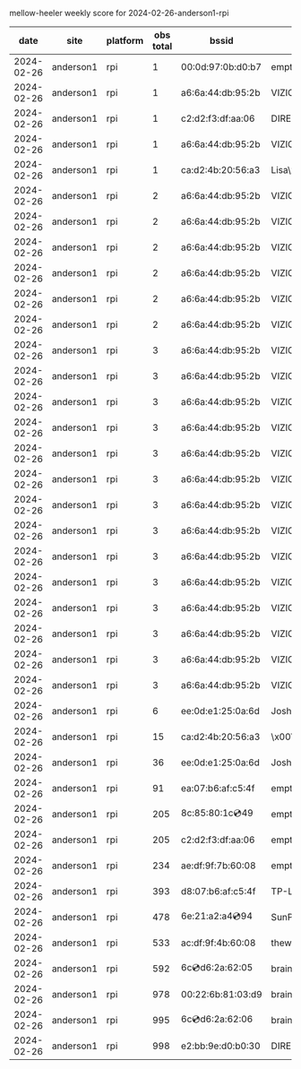 mellow-heeler weekly score for 2024-02-26-anderson1-rpi

|date|site|platform|obs total|bssid|ssid|
|--|--|--|--|--|--|
|2024-02-26|anderson1|rpi|1|00:0d:97:0b:d0:b7|empty_ssid|
|2024-02-26|anderson1|rpi|1|a6:6a:44:db:95:2b|VIZIOCastAudio7699|
|2024-02-26|anderson1|rpi|1|c2:d2:f3:df:aa:06|DIRECT-roku-154-DDB46C|
|2024-02-26|anderson1|rpi|1|a6:6a:44:db:95:2b|VIZIOCastAudio5451|
|2024-02-26|anderson1|rpi|1|ca:d2:4b:20:56:a3|Lisa\xE2\x80\x99s leash|
|2024-02-26|anderson1|rpi|2|a6:6a:44:db:95:2b|VIZIOCastAudio7973|
|2024-02-26|anderson1|rpi|2|a6:6a:44:db:95:2b|VIZIOCastAudio6302|
|2024-02-26|anderson1|rpi|2|a6:6a:44:db:95:2b|VIZIOCastAudio6028|
|2024-02-26|anderson1|rpi|2|a6:6a:44:db:95:2b|VIZIOCastAudio6651|
|2024-02-26|anderson1|rpi|2|a6:6a:44:db:95:2b|VIZIOCastAudio8305|
|2024-02-26|anderson1|rpi|2|a6:6a:44:db:95:2b|VIZIOCastAudio5834|
|2024-02-26|anderson1|rpi|3|a6:6a:44:db:95:2b|VIZIOCastAudio4164|
|2024-02-26|anderson1|rpi|3|a6:6a:44:db:95:2b|VIZIOCastAudio9272|
|2024-02-26|anderson1|rpi|3|a6:6a:44:db:95:2b|VIZIOCastAudio8900|
|2024-02-26|anderson1|rpi|3|a6:6a:44:db:95:2b|VIZIOCastAudio6009|
|2024-02-26|anderson1|rpi|3|a6:6a:44:db:95:2b|VIZIOCastAudio9935|
|2024-02-26|anderson1|rpi|3|a6:6a:44:db:95:2b|VIZIOCastAudio3910|
|2024-02-26|anderson1|rpi|3|a6:6a:44:db:95:2b|VIZIOCastAudio4704|
|2024-02-26|anderson1|rpi|3|a6:6a:44:db:95:2b|VIZIOCastAudio7929|
|2024-02-26|anderson1|rpi|3|a6:6a:44:db:95:2b|VIZIOCastAudio8635|
|2024-02-26|anderson1|rpi|3|a6:6a:44:db:95:2b|VIZIOCastAudio5851|
|2024-02-26|anderson1|rpi|3|a6:6a:44:db:95:2b|VIZIOCastAudio9128|
|2024-02-26|anderson1|rpi|3|a6:6a:44:db:95:2b|VIZIOCastAudio1409|
|2024-02-26|anderson1|rpi|3|a6:6a:44:db:95:2b|VIZIOCastAudio1590|
|2024-02-26|anderson1|rpi|3|a6:6a:44:db:95:2b|VIZIOCastAudio9340|
|2024-02-26|anderson1|rpi|6|ee:0d:e1:25:0a:6d|JoshLily|
|2024-02-26|anderson1|rpi|15|ca:d2:4b:20:56:a3|\x00\x00\x00\x00\x00\x00\x00\x00\x00\x00\x00\x00\x00\x00|
|2024-02-26|anderson1|rpi|36|ee:0d:e1:25:0a:6d|JoshLily|
|2024-02-26|anderson1|rpi|91|ea:07:b6:af:c5:4f|empty_ssid|
|2024-02-26|anderson1|rpi|205|8c:85:80:1c:cd:49|empty_ssid|
|2024-02-26|anderson1|rpi|205|c2:d2:f3:df:aa:06|empty_ssid|
|2024-02-26|anderson1|rpi|234|ae:df:9f:7b:60:08|empty_ssid|
|2024-02-26|anderson1|rpi|393|d8:07:b6:af:c5:4f|TP-Link_C54F|
|2024-02-26|anderson1|rpi|478|6e:21:a2:a4:cd:94|SunPower21450|
|2024-02-26|anderson1|rpi|533|ac:df:9f:4b:60:08|theweef|
|2024-02-26|anderson1|rpi|592|6c:cd:d6:2a:62:05|braingang2_5GEXT|
|2024-02-26|anderson1|rpi|978|00:22:6b:81:03:d9|braingang2|
|2024-02-26|anderson1|rpi|995|6c:cd:d6:2a:62:06|braingang2_2GEXT|
|2024-02-26|anderson1|rpi|998|e2:bb:9e:d0:b0:30|DIRECT-9ED03030|
